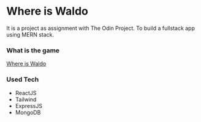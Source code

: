 # Where is Waldo

It is a project as assignment with The Odin Project. To build a fullstack app using MERN stack. 

### What is the game

[Where is Waldo](https://en.wikipedia.org/wiki/Where's_Wally%3F)

### Used Tech

- ReactJS
- Tailwind
- ExpressJS
- MongoDB